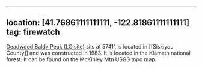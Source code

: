 
---
location: [41.76861111111111, -122.81861111111111]
tag: firewatch
---

[Deadwood Baldy Peak (LO site)](http://www.peakbagging.com/CALookoutPhotos/DeadwoodBaldy.html) sits at 5741', is located in [[Siskiyou County]] and was constructed in 1983. It is located in the Klamath national forest. It can be found on the McKinley Mtn USGS topo map.

